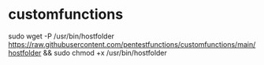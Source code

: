 # customfunctions

sudo wget -P /usr/bin/hostfolder https://raw.githubusercontent.com/pentestfunctions/customfunctions/main/hostfolder && sudo chmod +x /usr/bin/hostfolder
